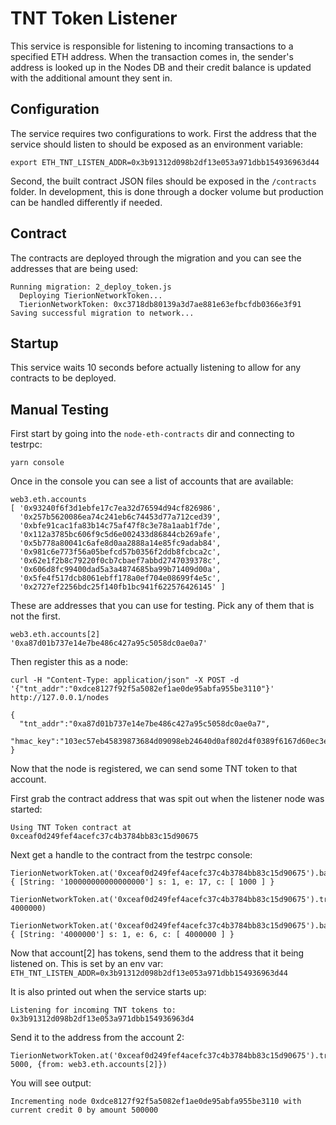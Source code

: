 # TNT Token Listener

This service is responsible for listening to incoming transactions to a specified ETH address.  When the transaction comes in, the sender's address is looked up in the Nodes DB and their credit balance is updated with the additional amount they sent in.

## Configuration

The service requires two configurations to work.  First the address that the service should listen to should be exposed as an environment variable:
```
export ETH_TNT_LISTEN_ADDR=0x3b91312d098b2df13e053a971dbb154936963d44
```

Second, the built contract JSON files should be exposed in the `/contracts` folder.  In development, this is done through a docker volume but production can be handled differently if needed.

## Contract

The contracts are deployed through the migration and you can see the addresses that are being used:

```
Running migration: 2_deploy_token.js
  Deploying TierionNetworkToken...
  TierionNetworkToken: 0xc3718db80139a3d7ae881e63efbcfdb0366e3f91
Saving successful migration to network...
```

## Startup

This service waits 10 seconds before actually listening to allow for any contracts to be deployed.


## Manual Testing

First start by going into the `node-eth-contracts` dir and connecting to testrpc:
```
yarn console
```

Once in the console you can see a list of accounts that are available:

```
web3.eth.accounts
[ '0x93240f6f3d1ebfe17c7ea32d76594d94cf826986',
  '0x257b5620086ea74c241eb6c74453d77a712ced39',
  '0xbfe91cac1fa83b14c75af47f8c3e78a1aab1f7de',
  '0x112a3785bc606f9c5d6e002433d86844cb269afe',
  '0x5b778a80041c6afe8d0aa2888a14e85fc9adab84',
  '0x981c6e773f56a05befcd57b0356f2ddb8fcbca2c',
  '0x62e1f2b8c79220f0cb7cbaef7abbd2747039378c',
  '0x606d8fc99400dad5a3a4874685ba99b71409d00a',
  '0x5fe4f517dcb8061ebff178a0ef704e08699f4e5c',
  '0x2727ef2256bdc25f140fb1bc941f622576426145' ]
```

These are addresses that you can use for testing.  Pick any of them that is not the first.

```
web3.eth.accounts[2]
'0xa87d01b737e14e7be486c427a95c5058dc0ae0a7'
```

Then register this as a node:
```
curl -H "Content-Type: application/json" -X POST -d '{"tnt_addr":"0xdce8127f92f5a5082ef1ae0de95abfa955be3110"}' http://127.0.0.1/nodes

{
  "tnt_addr":"0xa87d01b737e14e7be486c427a95c5058dc0ae0a7",
  "hmac_key":"103ec57eb45839873684d09098eb24640d0af802d4f0389f6167d60ec3e1f65e"
}
```

Now that the node is registered, we can send some TNT token to that account.

First grab the contract address that was spit out when the listener node was started:
```
Using TNT Token contract at  0xceaf0d249fef4acefc37c4b3784bb83c15d90675
```

Next get a handle to the contract from the testrpc console:
```
TierionNetworkToken.at('0xceaf0d249fef4acefc37c4b3784bb83c15d90675').balanceOf(web3.eth.accounts[0])
{ [String: '100000000000000000'] s: 1, e: 17, c: [ 1000 ] }

TierionNetworkToken.at('0xceaf0d249fef4acefc37c4b3784bb83c15d90675').transfer(web3.eth.accounts[2], 4000000)

TierionNetworkToken.at('0xceaf0d249fef4acefc37c4b3784bb83c15d90675').balanceOf(web3.eth.accounts[2])
{ [String: '4000000'] s: 1, e: 6, c: [ 4000000 ] }
```

Now that account[2] has tokens, send them to the address that it being listened on.  This is set by an env var:
`ETH_TNT_LISTEN_ADDR=0x3b91312d098b2df13e053a971dbb154936963d44`

It is also printed out when the service starts up:
```
Listening for incoming TNT tokens to: 0x3b91312d098b2df13e053a971dbb154936963d4
```

Send it to the address from the account 2:
```
TierionNetworkToken.at('0xceaf0d249fef4acefc37c4b3784bb83c15d90675').transfer("0x3b91312d098b2df13e053a971dbb154936963d4", 5000, {from: web3.eth.accounts[2]})
```

You will see output:
```
Incrementing node 0xdce8127f92f5a5082ef1ae0de95abfa955be3110 with current credit 0 by amount 500000
```

